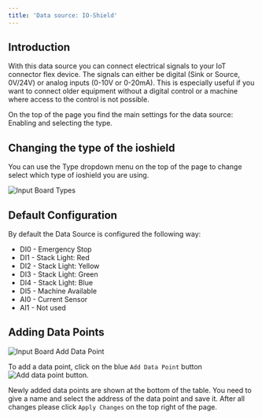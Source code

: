 ```yaml
---
title: 'Data source: IO-Shield'
---
```


## Introduction

With this data source you can connect electrical signals to your IoT connector flex device. The signals can either be digital (Sink or Source, 0V/24V) or analog inputs (0-10V or 0-20mA). This is especially useful if you want to connect older equipment without a digital control or a machine where access to the control is not possible.

On the top of the page you find the main settings for the data source: Enabling and selecting the type.

## Changing the type of the ioshield

You can use the Type dropdown menu on the top of the page to change select which type of ioshield you are using.

![Input Board Types](/img/datasource/ioshield_types.png)

## Default Configuration

By default the Data Source is configured the following way:

- DI0 - Emergency Stop
- DI1 - Stack Light: Red
- DI2 - Stack Light: Yellow
- DI3 - Stack Light: Green
- DI4 - Stack Light: Blue
- DI5 - Machine Available
- AI0 - Current Sensor
- AI1 - Not used

## Adding Data Points

![Input Board Add Data Point](/img/datasource/ioshield_add.png)

To add a data point, click on the blue `Add Data Point` button ![Add data point button](/img/datasource/addbutton.png).

Newly added data points are shown at the bottom of the table. You need to give a name and select the address of the data point and save it. After all changes please click `Apply Changes` on the top right of the page.
